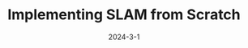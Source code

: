 ---
layout: default
modal-id: 8
title: Implementing SLAM from Scratch
short-caption: EKF SLAM
date: 2024-3-1
img: SLAM.gif
youtube: https://youtu.be/oW_I_jkgkAg
alt: image-alt
project-date: 2024-3-1
category: Extended Kalman Filter, SLAM, Simulation, C++
github: https://github.com/ME495-Navigation/slam-project-JihaiZhao
description: <h4><strong>Video Demo</strong></h4><iframe width="700" height="450" src="https://youtu.be/embed/oW_I_jkgkAg" title="YouTube video player" frameborder="0" allow="accelerometer; autoplay; clipboard-write; encrypted-media; gyroscope; picture-in-picture; web-share" allowfullscreen></iframe><p style="text-align:left;">This project consists of several ROS packages</p><ul class='package-list'><h4>turtlelib Library</h4><p class='package-description' style="text-align:left;">A library for handling transformations in SE(2) and other turtlebot-related math which include</p><ul class="package-list"><li><h3>geometry2d</h3><p class="package-description">Handles 2D geometry primitives.</p></li><li><h3>se2d</h3><p class="package-description">Handles 2D rigid body transformations.</p></li><li><h3>frame_main</h3><p class="package-description">Performs some rigid body computations based on user input.</p></li><li><h3>diff_drive</h3><p class="package-description">Includes all functions related to the kinematics of wheeled mobile robots.</p></li></ul><h4>nuturtle_description</h4><p class='package-description' style="text-align:left;">URDF files for Nuturtle turtlebot3_burger. Able to display multiple turtlebot3 models in rviz, each appearing with a different color. Also be able to change the physical properties of the robot by editing a yaml file.</p><img class="img-responsive" src="img/SLAM/nusim2.png" alt='Nuturtle Description' /><h4>nusim</h4><p class='package-description' style="text-align:left;">Create the basic environment for the robot. Allow the robot to move, according to simulated kinematics, but through the same publisher/subscriber interface that an actual turtlebot uses.</p><h4>nuslam</h4><h4 style="text-align:left;">EKF SLAM</h4><p class='package-description' style="text-align:left;">The primary component of this project is the implementation of feature-based extended Kalman filter simultaneous localization and mapping (<a href='https://www.cs.unc.edu/~welch/media/pdf/kalman_intro.pdf'>EKF-SLAM</a>). The EKF-SLAM algorithm consisted of three steps<span>:</span> initialization, prediction, and update. At each timestep, odometry and sensor measurements were used to estimate the state of the robot and landmarks. The prediction step updated the estimate of the full state vector and propagated uncertainty using the linearized state transition model. The update step involved computing the theoretical measurement given the current state estimate, the Kalman gain, the posterior state update, and the posterior covariance.</p><br><h4 style="text-align:left;">Landmark Detection</h4><p class='package-description' style="text-align:left;">To detect cylindrical landmarks, the landmarks node reads LIDAR data and divides the data into clusters, and then performs supervised (circular regression) learning on each of the clusters to determine which of the clusters should be counted as landmarks. </p><img class="img-responsive" src="img/SLAM/landmark.png" alt='Land Mark Detection' />
---
